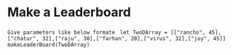# Make a Leaderboard
`Give parameters like below formate `
`let TwoDArray = [["rancho", 45],["chatur", 32],["raju", 30],["farhan", 28],["virus", 32],["joy", 45]]`
`makeLeaderBoard(TwoDArray)`